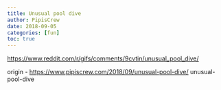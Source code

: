 ```yaml
---
title: Unusual pool dive
author: PipisCrew
date: 2018-09-05
categories: [fun]
toc: true
---
```


https://www.reddit.com/r/gifs/comments/9cvtin/unusual_pool_dive/

origin - https://www.pipiscrew.com/2018/09/unusual-pool-dive/ unusual-pool-dive